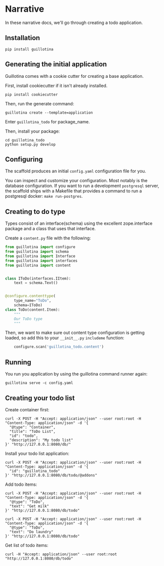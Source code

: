 # Narrative

In these narrative docs, we'll go through creating a todo application.


## Installation


```
pip install guillotina
```


## Generating the initial application

Guillotina comes with a cookie cutter for creating a base application.

First, install cookiecutter if it isn't already installed.

```
pip install cookiecutter
```

Then, run the generate command:

```
guillotina create --template=application
```

Enter `guillotina_todo` for package_name.

Then, install your package:

```
cd guillotina_todo
python setup.py develop
```

## Configuring

The scaffold produces an initial `config.yaml` configuration file for you.

You can inspect and customize your configuration. Most notably is the database
configuration. If you want to run a development `postgresql` server, the
scaffold ships with a Makefile that provides a command to run a postgresql
docker: `make run-postgres`.


## Creating to do type

Types consist of an interface(schema) using the excellent zope.interface package
and a class that uses that interface.

Create a `content.py` file with the following:

```python
from guillotina import configure
from guillotina import schema
from guillotina import Interface
from guillotina import interfaces
from guillotina import content


class IToDo(interfaces.IItem):
    text = schema.Text()


@configure.contenttype(
    type_name="ToDo",
    schema=IToDo)
class ToDo(content.Item):
    """
    Our ToDo type
    """
```

Then, we want to make sure out content type configuration is getting loaded,
so add this to your `__init__.py` `includeme` function:

```python
    configure.scan('guillotina_todo.content')
```

## Running

You run you application by using the guillotina command runner again:

```
guillotina serve -c config.yaml
```


## Creating your todo list

Create container first:

```
curl -X POST -H "Accept: application/json" --user root:root -H "Content-Type: application/json" -d '{
  "@type": "Container",
  "title": "ToDo List",
  "id": "todo",
  "description": "My todo list"
}' "http://127.0.0.1:8080/db/"
```


Install your todo list application:

```
curl -X POST -H "Accept: application/json" --user root:root -H "Content-Type: application/json" -d '{
  "id": "guillotina_todo"
}' "http://127.0.0.1:8080/db/todo/@addons"
```


Add todo items:

```
curl -X POST -H "Accept: application/json" --user root:root -H "Content-Type: application/json" -d '{
  "@type": "ToDo",
  "text": "Get milk"
}' "http://127.0.0.1:8080/db/todo"
```

```
curl -X POST -H "Accept: application/json" --user root:root -H "Content-Type: application/json" -d '{
  "@type": "ToDo",
  "text": "Do laundry"
}' "http://127.0.0.1:8080/db/todo"
```


Get list of todo items:

```
curl -H "Accept: application/json" --user root:root "http://127.0.0.1:8080/db/todo"
```
